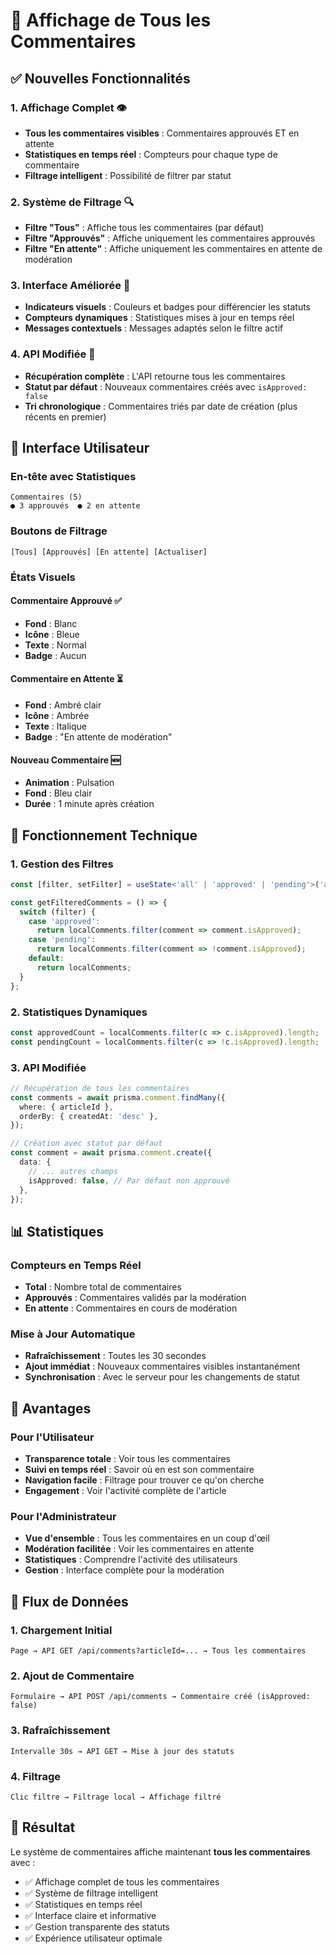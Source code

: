 # 📝 Affichage de Tous les Commentaires

## ✅ Nouvelles Fonctionnalités

### 1. **Affichage Complet** 👁️
- **Tous les commentaires visibles** : Commentaires approuvés ET en attente
- **Statistiques en temps réel** : Compteurs pour chaque type de commentaire
- **Filtrage intelligent** : Possibilité de filtrer par statut

### 2. **Système de Filtrage** 🔍
- **Filtre "Tous"** : Affiche tous les commentaires (par défaut)
- **Filtre "Approuvés"** : Affiche uniquement les commentaires approuvés
- **Filtre "En attente"** : Affiche uniquement les commentaires en attente de modération

### 3. **Interface Améliorée** 🎨
- **Indicateurs visuels** : Couleurs et badges pour différencier les statuts
- **Compteurs dynamiques** : Statistiques mises à jour en temps réel
- **Messages contextuels** : Messages adaptés selon le filtre actif

### 4. **API Modifiée** 🔧
- **Récupération complète** : L'API retourne tous les commentaires
- **Statut par défaut** : Nouveaux commentaires créés avec `isApproved: false`
- **Tri chronologique** : Commentaires triés par date de création (plus récents en premier)

## 🎨 Interface Utilisateur

### En-tête avec Statistiques
```
Commentaires (5)
● 3 approuvés  ● 2 en attente
```

### Boutons de Filtrage
```
[Tous] [Approuvés] [En attente] [Actualiser]
```

### États Visuels

#### Commentaire Approuvé ✅
- **Fond** : Blanc
- **Icône** : Bleue
- **Texte** : Normal
- **Badge** : Aucun

#### Commentaire en Attente ⏳
- **Fond** : Ambré clair
- **Icône** : Ambrée
- **Texte** : Italique
- **Badge** : "En attente de modération"

#### Nouveau Commentaire 🆕
- **Animation** : Pulsation
- **Fond** : Bleu clair
- **Durée** : 1 minute après création

## 🔧 Fonctionnement Technique

### 1. **Gestion des Filtres**
```typescript
const [filter, setFilter] = useState<'all' | 'approved' | 'pending'>('all');

const getFilteredComments = () => {
  switch (filter) {
    case 'approved':
      return localComments.filter(comment => comment.isApproved);
    case 'pending':
      return localComments.filter(comment => !comment.isApproved);
    default:
      return localComments;
  }
};
```

### 2. **Statistiques Dynamiques**
```typescript
const approvedCount = localComments.filter(c => c.isApproved).length;
const pendingCount = localComments.filter(c => !c.isApproved).length;
```

### 3. **API Modifiée**
```typescript
// Récupération de tous les commentaires
const comments = await prisma.comment.findMany({
  where: { articleId },
  orderBy: { createdAt: 'desc' },
});

// Création avec statut par défaut
const comment = await prisma.comment.create({
  data: {
    // ... autres champs
    isApproved: false, // Par défaut non approuvé
  },
});
```

## 📊 Statistiques

### Compteurs en Temps Réel
- **Total** : Nombre total de commentaires
- **Approuvés** : Commentaires validés par la modération
- **En attente** : Commentaires en cours de modération

### Mise à Jour Automatique
- **Rafraîchissement** : Toutes les 30 secondes
- **Ajout immédiat** : Nouveaux commentaires visibles instantanément
- **Synchronisation** : Avec le serveur pour les changements de statut

## 🎯 Avantages

### Pour l'Utilisateur
- **Transparence totale** : Voir tous les commentaires
- **Suivi en temps réel** : Savoir où en est son commentaire
- **Navigation facile** : Filtrage pour trouver ce qu'on cherche
- **Engagement** : Voir l'activité complète de l'article

### Pour l'Administrateur
- **Vue d'ensemble** : Tous les commentaires en un coup d'œil
- **Modération facilitée** : Voir les commentaires en attente
- **Statistiques** : Comprendre l'activité des utilisateurs
- **Gestion** : Interface complète pour la modération

## 🔄 Flux de Données

### 1. **Chargement Initial**
```
Page → API GET /api/comments?articleId=... → Tous les commentaires
```

### 2. **Ajout de Commentaire**
```
Formulaire → API POST /api/comments → Commentaire créé (isApproved: false)
```

### 3. **Rafraîchissement**
```
Intervalle 30s → API GET → Mise à jour des statuts
```

### 4. **Filtrage**
```
Clic filtre → Filtrage local → Affichage filtré
```

## 🎉 Résultat

Le système de commentaires affiche maintenant **tous les commentaires** avec :
- ✅ Affichage complet de tous les commentaires
- ✅ Système de filtrage intelligent
- ✅ Statistiques en temps réel
- ✅ Interface claire et informative
- ✅ Gestion transparente des statuts
- ✅ Expérience utilisateur optimale
